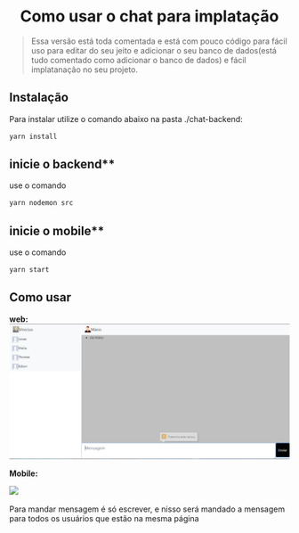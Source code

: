 <h1 align="center">Como usar o chat para implatação</h1>

>Essa versão está toda comentada e está com pouco código para fácil uso para editar do seu jeito e adicionar o seu banco de dados(está tudo comentado como adicionar o banco de dados) e fácil implatanação no seu projeto.

## Instalação
Para instalar utilize o comando abaixo na pasta ./chat-backend:
```bash
yarn install
```

## inicie o backend**
use o comando 
```bash
yarn nodemon src
```

## inicie o mobile**
use o comando 
```bash
yarn start
```

## Como usar

**web:**
![](./static/mensagem.PNG)



**Mobile:**

![](./static/mobile.gif)

Para mandar mensagem é só escrever, e nisso será mandado a mensagem para todos os usuários que estão na mesma página

